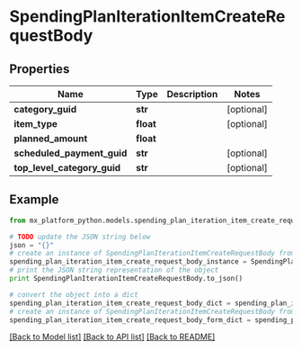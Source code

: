 # SpendingPlanIterationItemCreateRequestBody


## Properties
Name | Type | Description | Notes
------------ | ------------- | ------------- | -------------
**category_guid** | **str** |  | [optional] 
**item_type** | **float** |  | [optional] 
**planned_amount** | **float** |  | 
**scheduled_payment_guid** | **str** |  | [optional] 
**top_level_category_guid** | **str** |  | [optional] 

## Example

```python
from mx_platform_python.models.spending_plan_iteration_item_create_request_body import SpendingPlanIterationItemCreateRequestBody

# TODO update the JSON string below
json = "{}"
# create an instance of SpendingPlanIterationItemCreateRequestBody from a JSON string
spending_plan_iteration_item_create_request_body_instance = SpendingPlanIterationItemCreateRequestBody.from_json(json)
# print the JSON string representation of the object
print SpendingPlanIterationItemCreateRequestBody.to_json()

# convert the object into a dict
spending_plan_iteration_item_create_request_body_dict = spending_plan_iteration_item_create_request_body_instance.to_dict()
# create an instance of SpendingPlanIterationItemCreateRequestBody from a dict
spending_plan_iteration_item_create_request_body_form_dict = spending_plan_iteration_item_create_request_body.from_dict(spending_plan_iteration_item_create_request_body_dict)
```
[[Back to Model list]](../README.md#documentation-for-models) [[Back to API list]](../README.md#documentation-for-api-endpoints) [[Back to README]](../README.md)


